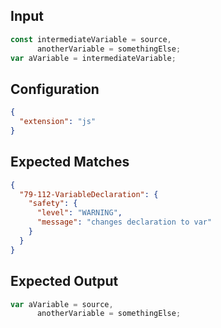 
## Input
```javascript input
const intermediateVariable = source,
      anotherVariable = somethingElse;
var aVariable = intermediateVariable;
```

## Configuration
```json configuration
{
  "extension": "js"
}
```

## Expected Matches
```json expected matches
{
  "79-112-VariableDeclaration": {
    "safety": {
      "level": "WARNING",
      "message": "changes declaration to var"
    }
  }
}
```

## Expected Output
```javascript expected output
var aVariable = source,
      anotherVariable = somethingElse;
```
